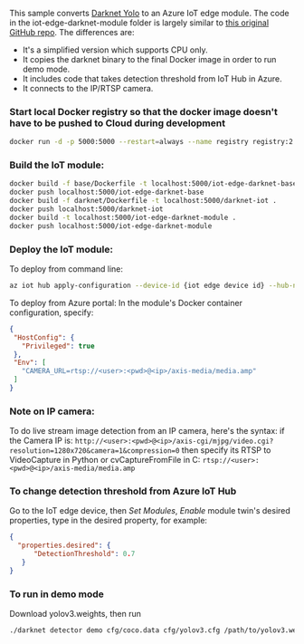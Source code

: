 This sample converts [Darknet Yolo](https://github.com/pjreddie/darknet) to an Azure IoT edge module. The code in the iot-edge-darknet-module folder is largely similar to [this original GitHub repo](https://github.com/vjrantal/iot-edge-darknet-module). The differences are:
- It's a simplified version which supports CPU only. 
- It copies the darknet binary to the final Docker image in order to run demo mode.
- It includes code that takes detection threshold from IoT Hub in Azure.
- It connects to the IP/RTSP camera. 

### Start local Docker registry so that the docker image doesn't have to be pushed to Cloud during development
```sh
docker run -d -p 5000:5000 --restart=always --name registry registry:2
```

### Build the IoT module:
```sh 
docker build -f base/Dockerfile -t localhost:5000/iot-edge-darknet-base .
docker push localhost:5000/iot-edge-darknet-base
docker build -f darknet/Dockerfile -t localhost:5000/darknet-iot .
docker push localhost:5000/darknet-iot
docker build -t localhost:5000/iot-edge-darknet-module .
docker push localhost:5000/iot-edge-darknet-module
```

### Deploy the IoT module:
To deploy from command line:
```sh
az iot hub apply-configuration --device-id {iot edge device id} --hub-name {iot hub name} --content ./deployment.json
```

To deploy from Azure portal:
In the module's Docker container configuration, specify:
```json
{
 "HostConfig": {
   "Privileged": true
 },
 "Env": [
   "CAMERA_URL=rtsp://<user>:<pwd>@<ip>/axis-media/media.amp"
 ]
}
```

### Note on IP camera:
To do live stream image detection from an IP camera, here's the syntax: 
if the Camera IP is: ```http://<user>:<pwd>@<ip>/axis-cgi/mjpg/video.cgi?resolution=1280x720&camera=1&compression=0```
then specify its RTSP to VideoCapture in Python or cvCaptureFromFile in C: ```rtsp://<user>:<pwd>@<ip>/axis-media/media.amp```

### To change detection threshold from Azure IoT Hub
Go to the IoT edge device, then *Set Modules*, *Enable* module twin's desired properties, type in the desired property, for example:
```json
{
  "properties.desired": {
      "DetectionThreshold": 0.7
   }
}
```

### To run in demo mode
Download yolov3.weights, then run
```sh
./darknet detector demo cfg/coco.data cfg/yolov3.cfg /path/to/yolov3.weights rtsp://<user>:<pwd>@<ip>/axis-media/media.amp
```
